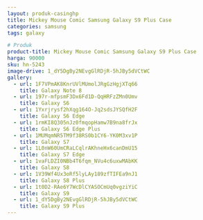 ```yaml
---
layout: produk-casinghp
title: Mickey Mouse Comic Samsung Galaxy S9 Plus Case
categories: samsung
tags: galaxy

# Produk
product-title: Mickey Mouse Comic Samsung Galaxy S9 Plus Case
harga: 90000
sku: hn-5243
image-drive: 1_dY5DgBy2NEvgGlRDjR-5hJBy5dVCtWC
gallery:
  - url: 1F7VPmAK8KnrUVlMUmolJRgGzHgjXTq66
    title: Galaxy Note 8
  - url: 197r-mfpsmF3Dx6Fd1D-QqHRFzZMn0Umv
    title: Galaxy S6
  - url: 1Yxrjrysf2hXqg164O-Jq2sdsJYSQfH2F
    title: Galaxy S6 Edge
  - url: 1rmKI8Q305nJz0fmqopHamw7B9na8frJx
    title: Galaxy S6 Edge Plus
  - url: 1MUMqmNR5TM9f38RS0b1CY6-YK0M3xv1P
    title: Galaxy S7
  - url: 1L0nW60UmCRaLCqlrAKhneHx6canDmU15
    title: Galaxy S7 Edge
  - url: 1vaFLDZI0NBb4T6fqm_NVu4c6uxwMAbKK
    title: Galaxy S8
  - url: 1V39Wf4Ux3oRf5lyLAy189zfTIFEa9nJ1
    title: Galaxy S8 Plus
  - url: 1t0D2-RAe6Y7WcDlCYASOCmUq0vgziYiC
    title: Galaxy S9
  - url: 1_dY5DgBy2NEvgGlRDjR-5hJBy5dVCtWC
    title: Galaxy S9 Plus
---
```

